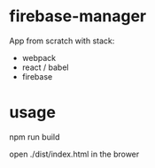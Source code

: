 # firebase-manager
App from scratch with stack:
- webpack
- react / babel
- firebase

# usage
npm run build

open ./dist/index.html in the brower
